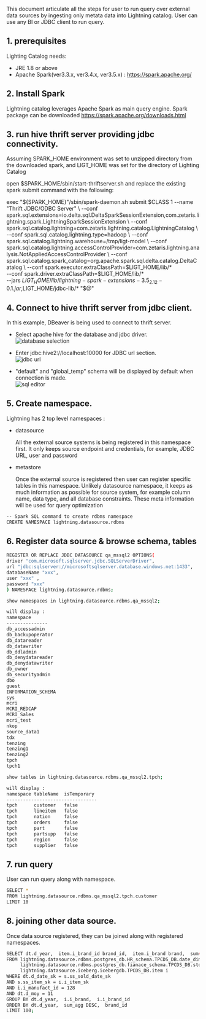 <!--
Copyright 2023 ZETARIS Pty Ltd

Permission is hereby granted, free of charge, to any person obtaining a copy of this software and
associated documentation files (the "Software"), to deal in the Software without restriction,
including without limitation the rights to use, copy, modify, merge, publish, distribute, sublicense,
and/or sell copies of the Software, and to permit persons to whom the Software is furnished to do so,
subject to the following conditions:

The above copyright notice and this permission notice shall be included in all copies
or substantial portions of the Software.

THE SOFTWARE IS PROVIDED "AS IS", WITHOUT WARRANTY OF ANY KIND, EXPRESS OR IMPLIED,
INCLUDING BUT NOT LIMITED TO THE WARRANTIES OF MERCHANTABILITY, FITNESS FOR A PARTICULAR PURPOSE AND
NONINFRINGEMENT. IN NO EVENT SHALL THE AUTHORS OR COPYRIGHT HOLDERS BE LIABLE FOR ANY CLAIM,
DAMAGES OR OTHER LIABILITY, WHETHER IN AN ACTION OF CONTRACT, TORT OR OTHERWISE, ARISING FROM,
OUT OF OR IN CONNECTION WITH THE SOFTWARE OR THE USE OR OTHER DEALINGS IN THE SOFTWARE.
-->

This document articulate all the steps for user to run query over external data sources by ingesting only metata data into Lightning catalog.
User can use any BI or JDBC client to run query.

## 1. prerequisites
Lighting Catalog needs:  
* JRE 1.8 or above
* Apache Spark(ver3.3.x, ver3.4.x, ver3.5.x) : https://spark.apache.org/

## 2. Install Spark
Lightning catalog leverages Apache Spark as main query engine. Spark package can be downloaded https://spark.apache.org/downloads.html

## 3. run hive thrift server providing jdbc connectivity.
Assuming SPARK_HOME environment was set to unzipped directory from the downloaded spark, and LIGT_HOME was set for the directory of Lighting Catalog

open $SPARK_HOME/sbin/start-thriftserver.sh and replace the existing spark submit command with the following:

exec "${SPARK_HOME}"/sbin/spark-daemon.sh submit $CLASS 1 --name "Thrift JDBC/ODBC Server" \
--conf spark.sql.extensions=io.delta.sql.DeltaSparkSessionExtension,com.zetaris.lightning.spark.LightningSparkSessionExtension \
--conf spark.sql.catalog.lightning=com.zetaris.lightning.catalog.LightningCatalog \
--conf spark.sql.catalog.lightning.type=hadoop \
--conf spark.sql.catalog.lightning.warehouse=/tmp/ligt-model \
--conf spark.sql.catalog.lightning.accessControlProvider=com.zetaris.lightning.analysis.NotAppliedAccessControlProvider \
--conf spark.sql.catalog.spark_catalog=org.apache.spark.sql.delta.catalog.DeltaCatalog \
--conf spark.executor.extraClassPath=$LIGT_HOME/lib/* \
--conf spark.driver.extraClassPath=$LIGT_HOME/lib/* \
--jars $LIGT_HOME/lib/lightning-spark-extensions-3.5_2.12-0.1.jar,$LIGT_HOME/jdbc-lib/* "$@"

## 4. Connect to hive thrift server from jdbc client.
In this example, DBeaver is being used to connect to thrift server.

* Select apache hive for the database and jdbc driver.  
  ![database selection](https://drive.google.com/file/d/12TgpqQR8MtzGHNr2-bjxg-pzFHHKlqSf/view?usp=drive_link)
  
* Enter jdbc:hive2://localhost:10000 for JDBC url section.  
  ![jdbc url](https://drive.google.com/file/d/1BwnZ-WgAyhEfGd3KBI31lOBMjyoYz-ma/view?usp=drive_link)
  
* "default" and "global_temp" schema will be displayed by default when connection is made.  
  ![sql editor](https://drive.google.com/file/d/1DX36v7fniA6-yQOyYpViySnnt7kf-NsB/view?usp=drive_link)
  
## 5. Create namespace.
Lightning has 2 top level namespaces :

* datasource

  All the external source systems is being registered in this namespace first.
  It only keeps source endpoint and credentials, for example, JDBC URL, user and password


* metastore

  Once the external source is registered then user can register specific tables in this namespace.
  Unlikely datasource namespace, it keeps as much information as possible for source system,
  for example column name, data type, and all database constraints. These meta information will be used for query optimization
  
```bash
-- Spark SQL command to create rdbms namespace
CREATE NAMESPACE lightning.datasource.rdbms 
```
## 6. Register data source & browse schema, tables

```bash
REGISTER OR REPLACE JDBC DATASOURCE qa_mssql2 OPTIONS(
driver "com.microsoft.sqlserver.jdbc.SQLServerDriver",
url "jdbc:sqlserver://microsoftsqlserver.database.windows.net:1433",
databaseName "xxx",
user "xxx" ,
password "xxx"
) NAMESPACE lightning.datasource.rdbms;

show namespaces in lightning.datasource.rdbms.qa_mssql2;

will display :
namespace
---------------
db_accessadmin
db_backupoperator
db_datareader
db_datawriter
db_ddladmin
db_denydatareader
db_denydatawriter
db_owner
db_securityadmin
dbo
guest
INFORMATION_SCHEMA
sys
mcri
MCRI_REDCAP
MCRI_Sales
mcri_test
nkop
source_data1
tdx
tenzing
tenzing1
tenzing2
tpch
tpch1

show tables in lightning.datasource.rdbms.qa_mssql2.tpch;

will display :
namespace tableName  isTemporary
--------------------------------- 
tpch	  customer	 false
tpch	  lineitem	 false
tpch	  nation	 false
tpch	  orders	 false
tpch	  part	     false
tpch	  partsupp	 false
tpch	  region	 false
tpch	  supplier	 false
```
## 7. run query
User can run query along with namespace.

```bash
SELECT *
FROM lightning.datasource.rdbms.qa_mssql2.tpch.customer
LIMIT 10
```

## 8. joining other data source.
Once data source registered, they can be joined along with registered namespaces.

```bash
SELECT dt.d_year,  item.i_brand_id brand_id,  item.i_brand brand,  sum(ss_ext_sales_price) sum_agg
FROM lightning.datasource.rdbms.postgres_db.HR_schema.TPCDS_DB.date_dim dt,
     lightning.datasource.rdbms.postgres_db.fianace_schema.TPCDS_DB.store_sales s,
     lightning.datasource.iceberg.icebergdb.TPCDS_DB.item i
WHERE dt.d_date_sk = s.ss_sold_date_sk
AND s.ss_item_sk = i.i_item_sk
AND i.i_manufact_id = 128
AND dt.d_moy = 11
GROUP BY dt.d_year,  i.i_brand,  i.i_brand_id
ORDER BY dt.d_year,  sum_agg DESC,  brand_id
LIMIT 100;
```